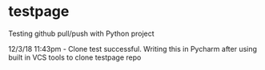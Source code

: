 # testpage
Testing github pull/push with Python project

12/3/18 11:43pm - Clone test successful. Writing this in Pycharm after using built in VCS tools to clone testpage repo